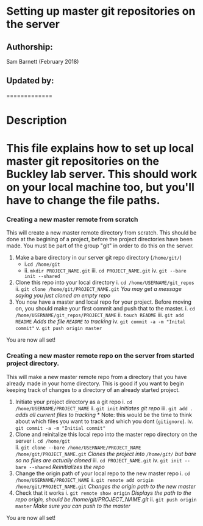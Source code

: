 Setting up master git repositories on the server
========================================

## Authorship:
Sam Barnett (February 2018)

## Updated by:

=============
# Description
This file explains how to set up local master git repositories on the
Buckley lab server. This should work on your local machine too, but you'll 
have to change the file paths.
============

### Creating a new master remote from scratch
This will create a new master remote directory from scratch. This should be done
at the begining of a project, before the project directories have been made.
You must be part of the group "git" in order to do this on the server.

1. Make a bare directory in our server git repo directory (`/home/git/`)
   - i.`cd /home/git`
   - ii. `mkdir PROJECT_NAME.git`
	iii. `cd PROJECT_NAME.git`
	iv. `git --bare init --shared`
2. Clone this repo into your local directory
	i. `cd /home/USERNAME/git_repos`
	ii. `git clone /home/git/PROJECT_NAME.git`
		*You may get a message saying you just cloned an empty repo*
3. You now have a master and local repo for your project. Before moving on, you should make your first commit and push that to the master.
	i. `cd /home/USERNAME/git_repos/PROJECT_NAME`
	ii. `touch README`
	iii. `git add README`	*Adds the file `README` to tracking*
	iv. `git commit -a -m "Inital commit"`
	v. `git push origin master`

You are now all set!

### Creating a new master remote repo on the server from started project directory.
This will make a new master remote repo from a directory that you have 
already made in your home directory. This is good if you want to begin keeping
track of changes to a directory of an already started project.

1. Initiate your project directory as a git repo
	i. `cd /home/USERNAME/PROJECT_NAME`
	ii. `git init`	*initiates git repo*
	iii. `git add .`	*adds all current files to tracking*
		* Note: this would be the time to think about which files you want to track and which you dont (`gitignore`).
	iv. `git commit -a -m "Initial commit"`
2. Clone and reinitalize this local repo into the master repo directory on the server
	i. `cd /home/git`	
	ii. `git clone --bare /home/USERNAME/PROJECT_NAME /home/git/PROJECT_NAME.git`	*Clones the project into `/home/git/` but bare so no files are actually cloned*
	iii. `cd PROJECT_NAME.git`
	iv. `git init --bare --shared`	*Reinitializes the repo*
3. Change the origin path of your local repo to the new master repo
	i. `cd /home/USERNAME/PROJECT_NAME`
	ii. `git remote add origin /home/git/PROJECT_NAME.git` *Changes the origin path to the new master*
4. Check that it works
	i. `git remote show origin`	*Displays the path to the repo origin, should be /home/git/PROJECT_NAME.git*
	ii. `git push origin master`	*Make sure you can push to the master*

You are now all set!
